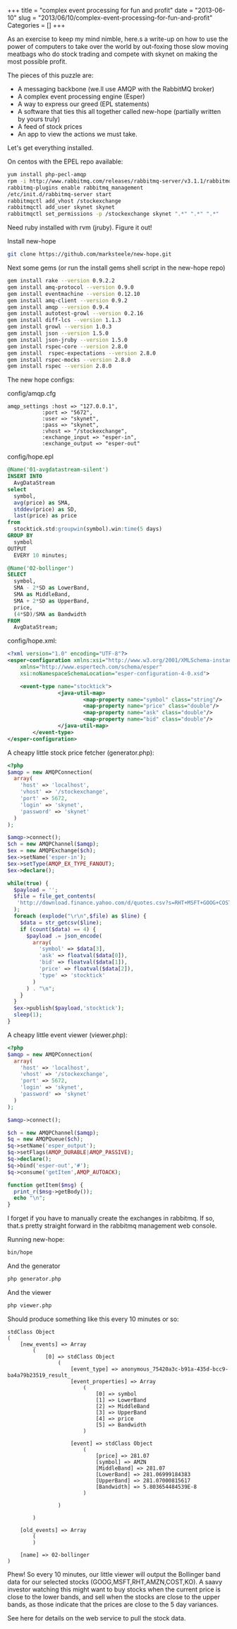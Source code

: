 +++
title = "complex event processing for fun and profit"
date = "2013-06-10"
slug = "2013/06/10/complex-event-processing-for-fun-and-profit"
Categories = []
+++

As an exercise to keep my mind nimble, here.s a write-up on how to use the power of computers to take over the world by out-foxing those slow moving meatbags who do stock trading and compete with skynet on making the most possible profit.

The pieces of this puzzle are:

- A messaging backbone (we.ll use AMQP with the RabbitMQ broker)
- A complex event processing engine (Esper)
- A way to express our greed (EPL statements)
- A software that ties this all together called new-hope (partially written by yours truly)
- A feed of stock prices
- An app to view the actions we must take.
<!--more-->
Let's get everything installed.

On centos with the EPEL repo available:

```bash
yum install php-pecl-amqp
rpm -i http://www.rabbitmq.com/releases/rabbitmq-server/v3.1.1/rabbitmq-server-3.1.1-1.noarch.rpm
rabbitmq-plugins enable rabbitmq_management
/etc/init.d/rabbitmq-server start
rabbitmqctl add_vhost /stockexchange
rabbitmqctl add_user skynet skynet
rabbitmqctl set_permissions -p /stockexchange skynet ".*" ".*" ".*"
```

Need ruby installed with rvm (jruby). Figure it out!

Install new-hope

```bash
git clone https://github.com/marksteele/new-hope.git
```

Next some gems (or run the install gems shell script in the new-hope repo)

``` bash Installing dependancies
gem install rake --version 0.9.2.2
gem install amq-protocol --version 0.9.0
gem install eventmachine --version 0.12.10
gem install amq-client --version 0.9.2
gem install amqp --version 0.9.4
gem install autotest-growl --version 0.2.16
gem install diff-lcs --version 1.1.3
gem install growl --version 1.0.3
gem install json --version 1.5.0
gem install json-jruby --version 1.5.0
gem install rspec-core --version 2.8.0
gem install  rspec-expectations --version 2.8.0
gem install rspec-mocks --version 2.8.0
gem install rspec --version 2.8.0
```

The new hope configs:

config/amqp.cfg

```
amqp_settings :host => "127.0.0.1",
           :port => "5672",
           :user => "skynet",
           :pass => "skynet",
           :vhost => "/stockexchange",
           :exchange_input => "esper-in",
           :exchange_output => "esper-out"
```

config/hope.epl

```sql
@Name('01-avgdatastream-silent')
INSERT INTO
  AvgDataStream
select
  symbol,
  avg(price) as SMA,
  stddev(price) as SD,
  last(price) as price
from
  stocktick.std:groupwin(symbol).win:time(5 days)
GROUP BY
  symbol
OUTPUT
  EVERY 10 minutes;

@Name('02-bollinger')
SELECT
  symbol,
  SMA - 2*SD as LowerBand,
  SMA as MiddleBand,
  SMA + 2*SD as UpperBand,
  price,
  (4*SD)/SMA as Bandwidth
FROM
  AvgDataStream;
```

config/hope.xml:

```xml  
<?xml version="1.0" encoding="UTF-8"?>
<esper-configuration xmlns:xsi="http://www.w3.org/2001/XMLSchema-instance"
    xmlns="http://www.espertech.com/schema/esper"
    xsi:noNamespaceSchemaLocation="esper-configuration-4-0.xsd">

    <event-type name="stocktick">
                <java-util-map>
                        <map-property name="symbol" class="string"/>
                        <map-property name="price" class="double"/>
                        <map-property name="ask" class="double"/>
                        <map-property name="bid" class="double"/>
                </java-util-map>
        </event-type>
</esper-configuration>
```

A cheapy little stock price fetcher (generator.php):

```php
<?php
$amqp = new AMQPConnection(
  array(
    'host' => 'localhost',
    'vhost' => '/stockexchange',
    'port' => 5672,
    'login' => 'skynet',
    'password' => 'skynet'
  )
);

$amqp->connect();
$ch = new AMQPChannel($amqp);
$ex = new AMQPExchange($ch);
$ex->setName('esper-in');
$ex->setType(AMQP_EX_TYPE_FANOUT);
$ex->declare();

while(true) {
  $payload = '';
  $file = file_get_contents(
   'http://download.finance.yahoo.com/d/quotes.csv?s=RHT+MSFT+GOOG+COST+KO+AMZN&f=b2b3l1s'
  );
  foreach (explode("\r\n",$file) as $line) {
    $data = str_getcsv($line);
    if (count($data) == 4) {
      $payload .= json_encode(
        array(
          'symbol' => $data[3], 
          'ask' => floatval($data[0]), 
          'bid' => floatval($data[1]), 
          'price' => floatval($data[2]),
          'type' => 'stocktick'
        )
      ) . "\n";
    }
  }
  $ex->publish($payload,'stocktick');
  sleep(1);
}
```

A cheapy little event viewer (viewer.php):

```php
<?php
$amqp = new AMQPConnection(
  array(
    'host' => 'localhost',
    'vhost' => '/stockexchange',
    'port' => 5672,
    'login' => 'skynet',
    'password' => 'skynet'
  )
);

$amqp->connect();

$ch = new AMQPChannel($amqp);
$q = new AMQPQueue($ch);
$q->setName('esper_output');
$q->setFlags(AMQP_DURABLE|AMQP_PASSIVE);
$q->declare();
$q->bind('esper-out','#');
$q->consume('getItem',AMQP_AUTOACK);

function getItem($msg) {
  print_r($msg->getBody());
  echo "\n";
}
```

I forget if you have to manually create the exchanges in rabbitmq. If so, that.s pretty straight forward in the rabbitmq management web console.

Running new-hope:


```bash
bin/hope
```

And the generator

```bash
php generator.php
```

And the viewer

```bash
php viewer.php
```

Should produce something like this every 10 minutes or so:

```  
stdClass Object
(
    [new_events] => Array
        (
            [0] => stdClass Object
                (
                    [event_type] => anonymous_75420a3c-b91a-435d-bcc9-ba4a79b23519_result_
                    [event_properties] => Array
                        (
                            [0] => symbol
                            [1] => LowerBand
                            [2] => MiddleBand
                            [3] => UpperBand
                            [4] => price
                            [5] => Bandwidth
                        )

                    [event] => stdClass Object
                        (
                            [price] => 281.07
                            [symbol] => AMZN
                            [MiddleBand] => 281.07
                            [LowerBand] => 281.06999184383
                            [UpperBand] => 281.07000815617
                            [Bandwidth] => 5.803654484539E-8
                        )

                )

        )

    [old_events] => Array
        (
        )

    [name] => 02-bollinger
)
```

Phew! So every 10 minutes, our little viewer will output the Bollinger band data for our selected stocks (GOOG,MSFT,RHT,AMZN,COST,KO). A saavy 
investor watching this might want to buy stocks when the current price is close to the lower bands, and sell when the stocks are close to the 
upper bands, as those indicate that the prices are close to the 5 day variances.

See here for details on the web service to pull the stock data.


